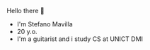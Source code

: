 Hello there 👋 
- I'm Stefano Mavilla
- 20 y.o.
- I'm a guitarist and i study CS at UNICT DMI

<!---
Steph04m/Steph04m is a ✨ special ✨ repository because its `README.md` (this file) appears on your GitHub profile.
You can click the Preview link to take a look at your changes.
--->
